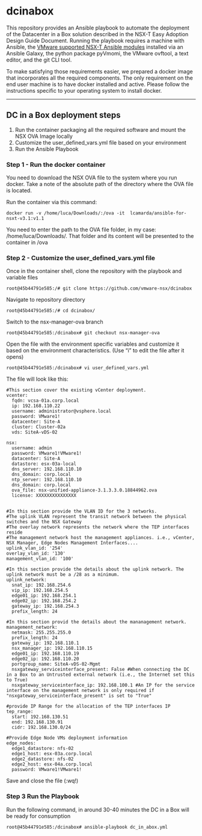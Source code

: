 # dcinabox
This repository provides an Ansible playbook to automate the deployment of the Datacenter in a Box solution described in the NSX-T Easy Adoption Design Guide Document. Running the playbook requires a machine with Ansible, the [VMware supported NSX-T Ansible modules](https://github.com/vmware/ansible-for-nsxt) installed via an Ansible Galaxy, the python package pyVmomi, the VMware ovftool, a text editor, and the git CLI tool. 

To make satisfying those requirements easier, we prepared a docker image that incorporates all the required components. The only requirement on the end user machine is to have docker installed and active.  Please follow the instructions specific to your operating system to install docker.

___

## DC in a Box deployment steps
1)	Run the container packaging all the required software and mount the NSX OVA Image locally
2)	Customize the user_defined_vars.yml file based on your environment
3)	Run the Ansible Playbook

### Step 1 - Run the docker container
You need to download the NSX OVA file to the system where you run docker. Take a note of the absolute path of the directory where the OVA file is located.

Run the container via this command:
```
docker run -v /home/luca/Downloads/:/ova -it  lcamarda/ansible-for-nsxt-v3.1:v1.1
```
You need to enter the path to the OVA file folder, in my case: /home/luca/Downloads/. That folder and its content will be presented to the container in /ova

### Step 2 - Customize the user_defined_vars.yml file

Once in the container shell, clone the repository with the playbook and variable files
```
root@45b44791e585:/# git clone https://github.com/vmware-nsx/dcinabox
```
Navigate to repository directory
```
root@45b44791e585:/# cd dcinabox/
```
Switch to the nsx-manager-ova branch
```
root@45b44791e585:/dcinabox# git checkout nsx-manager-ova
```
Open the file with the environment specific variables and customize it based on the environment characteristics. (Use “i” to edit the file after it opens)
```
root@45b44791e585:/dcinabox# vi user_defined_vars.yml
```
The file will look like this:
```
#This section cover the existing vCenter deployment.
vcenter:
  fqdn: vcsa-01a.corp.local
  ip: 192.168.110.22
  username: administrator@vsphere.local
  password: VMware1!
  datacenter: Site-A
  cluster: Cluster-02a
  vds: SiteA-vDS-02

nsx:
  username: admin
  password: VMware1!VMware1!
  datacenter: Site-A
  datastore: esx-03a-local
  dns_server: 192.168.110.10
  dns_domain: corp.local
  ntp_server: 192.168.110.10
  dns_domain: corp.local
  ova_file: nsx-unified-appliance-3.1.3.3.0.18844962.ova
  license: XXXXXXXXXXXXXXX


#In this section provide the VLAN ID for the 3 networks.
#The uplink VLAN represent the transit network between the physical switches and the NSX Gateway
#The overlay network represents the network where the TEP interfaces reside
#The management network host the management appliances. i.e., vCenter, NSX Manager, Edge Nodes Management Interfaces....
uplink_vlan_id: '254'
overlay_vlan_id: '130'
management_vlan_id: '100'

#In this section provide the details about the uplink network. The uplink network must be a /28 as a minimum.
uplink_network:
  snat_ip: 192.168.254.6
  vip_ip: 192.168.254.5
  edge01_ip: 192.168.254.1
  edge02_ip: 192.168.254.2
  gateway_ip: 192.168.254.3
  prefix_length: 24

#In this section provid the details about the mananagement network.
management_network:
  netmask: 255.255.255.0
  prefix_length: 24
  gateway_ip: 192.168.110.1
  nsx_manager_ip: 192.168.110.15
  edge01_ip: 192.168.110.19
  edge02_ip: 192.168.110.20
  portgroup_name: SiteA-vDS-02-Mgmt
  nsxgateway_serviceinterface_present: False #When connecting the DC in a Box to an Untrusted external network (i.e., the Internet set this to True)
  nsxgateway_serviceinterface_ip: 192.168.100.1 #An IP for the service interface on the management network is only required if "nsxgateway_serviceinterface_present" is set to "True"

#provide IP Range for the allocation of the TEP interfaces IP
tep_range:
  start: 192.168.130.51
  end: 192.168.130.91
  cidr: 192.168.130.0/24

#Provide Edge Node VMs deployment information
edge_nodes:
  edge1_datastore: nfs-02
  edge1_host: esx-03a.corp.local
  edge2_datastore: nfs-02
  edge2_host: esx-04a.corp.local
  password: VMware1!VMware1!
```
Save and close the file (:wq!)

### Step 3 Run the Playbook
Run the following command, in around 30-40 minutes the DC in a Box will be ready for consumption
```
root@45b44791e585:/dcinabox# ansible-playbook dc_in_abox.yml
```
